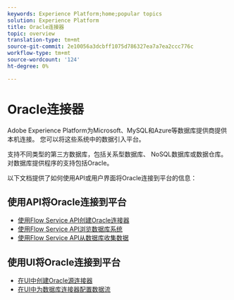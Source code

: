 ```yaml
---
keywords: Experience Platform;home;popular topics
solution: Experience Platform
title: Oracle连接器
topic: overview
translation-type: tm+mt
source-git-commit: 2e10056a3dcbff1075d786327ea7a7ea2ccc776c
workflow-type: tm+mt
source-wordcount: '124'
ht-degree: 0%

---
```



# Oracle连接器

Adobe Experience Platform为Microsoft、MySQL和Azure等数据库提供商提供本机连接。 您可以将这些系统中的数据引入平台。

支持不同类型的第三方数据库，包括关系型数据库、 NoSQL数据库或数据仓库。 对数据库提供程序的支持包括Oracle。

以下文档提供了如何使用API或用户界面将Oracle连接到平台的信息：

## 使用API将Oracle连接到平台

- [使用Flow Service API创建Oracle连接器](../../tutorials/api/create/databases/oracle.md)
- [使用Flow Service API浏览数据库系统](../../tutorials/api/explore/database-nosql.md)
- [使用Flow Service API从数据库收集数据](../../tutorials/api/collect/database-nosql.md)

## 使用UI将Oracle连接到平台

- [在UI中创建Oracle源连接器](../../tutorials/ui/create/databases/oracle.md)
- [在UI中为数据库连接器配置数据流](../../tutorials/ui/dataflow/databases.md)